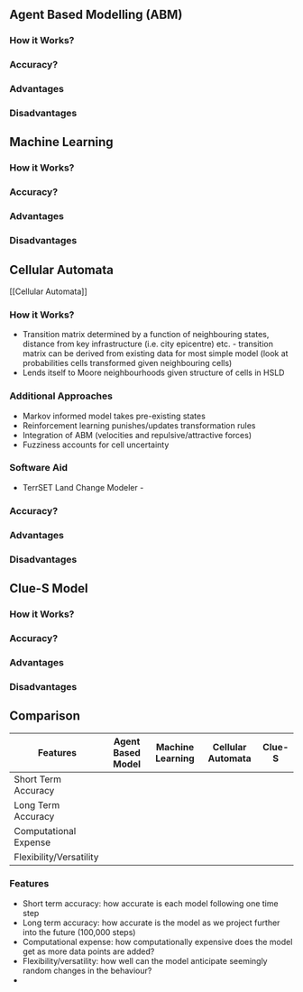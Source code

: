 ## Agent Based Modelling (ABM)

### How it Works?

### Accuracy?

### Advantages

### Disadvantages

## Machine Learning

### How it Works?

### Accuracy?

### Advantages

### Disadvantages

## Cellular Automata
[[Cellular Automata]]
### How it Works?

- Transition matrix determined by a function of neighbouring states, distance from key infrastructure (i.e. city epicentre) etc. - transition matrix can be derived from existing data for most simple model (look at probabilities cells transformed given neighbouring cells)
- Lends itself to Moore neighbourhoods given structure of cells in HSLD
### Additional Approaches

- Markov informed model takes pre-existing states
- Reinforcement learning punishes/updates transformation rules
- Integration of ABM (velocities and repulsive/attractive forces)
- Fuzziness accounts for cell uncertainty
### Software Aid

- TerrSET Land Change Modeler - 
### Accuracy?


### Advantages

### Disadvantages

## Clue-S Model

### How it Works?

### Accuracy?

### Advantages

### Disadvantages

## Comparison

| Features                | Agent Based Model | Machine Learning | Cellular Automata | Clue-S |
| ----------------------- | ----------------- | ---------------- | ----------------- | ------ |
| Short Term Accuracy     |                   |                  |                   |        |
| Long Term Accuracy      |                   |                  |                   |        |
| Computational Expense   |                   |                  |                   |        |
| Flexibility/Versatility |                   |                  |                   |        |

### Features
- Short term accuracy: how accurate is each model following one time step
- Long term accuracy: how accurate is the model as we project further into the future (100,000 steps)
- Computational expense: how computationally expensive does the model get as more data points are added?
- Flexibility/versatility: how well can the model anticipate seemingly random changes in the behaviour?
- 
